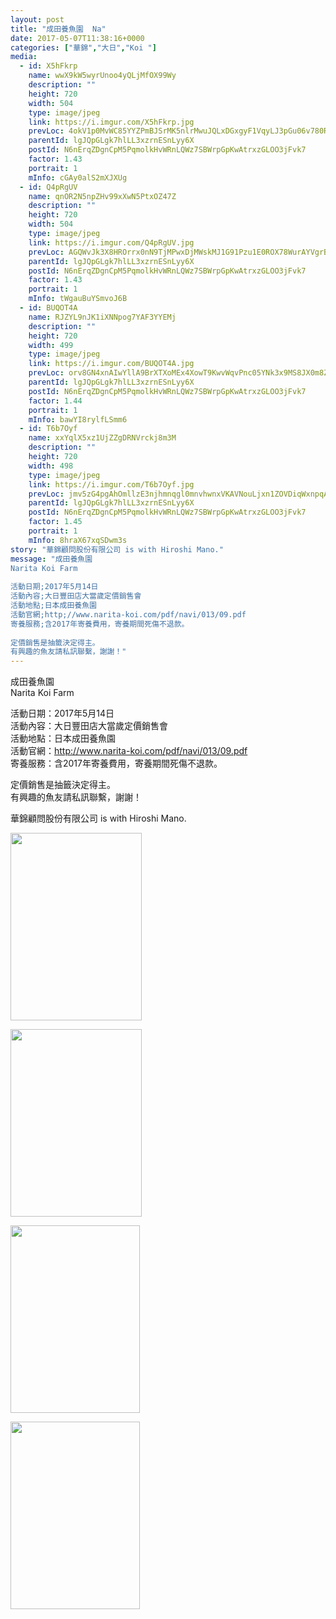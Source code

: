 ```yaml
---
layout: post
title: "成田養魚園  Na" 
date: 2017-05-07T11:38:16+0000 
categories: ["華錦","大日","Koi "] 
media:
  - id: X5hFkrp
    name: wwX9kW5wyrUnoo4yQLjMfOX99Wy
    description: ""   
    height: 720
    width: 504
    type: image/jpeg
    link: https://i.imgur.com/X5hFkrp.jpg
    prevLoc: 4okV1p0MvWC85YYZPmBJSrMK5nlrMwuJQLxDGxgyF1VqyLJ3pGu06v780R0Efy1YmGZp3ETxAgzYovV9cl5JrmVV7LUpxpkJyNJ8TvN0Mg1WnyIKR2GmEo9gFgvqB9nyNGI5rvn12qWBh3l3yRLpE3s3vvDl6zVrFpz5BpOyoNTXvvyNMJnOs7QY9553ppt6WWZOk28VSxKYxvgrO2IBM4oY8VXAfQvrK5vNWAu8Pz6jW7j5ujRrKDBXqgHL143Mkr0PHNV
    parentId: lgJQpGLgk7hlLL3xzrnESnLyy6X
    postId: N6nErqZDgnCpM5PqmolkHvWRnLQWz7SBWrpGpKwAtrxzGLOO3jFvk7
    factor: 1.43
    portrait: 1
    mInfo: cGAy0alS2mXJXUg
  - id: Q4pRgUV
    name: qnOR2N5npZHv99xXwN5PtxOZ47Z
    description: ""   
    height: 720
    width: 504
    type: image/jpeg
    link: https://i.imgur.com/Q4pRgUV.jpg
    prevLoc: AGQWvJk3X8HROrrx0nN9TjMPwxDjMWskMJ1G91Pzu1E0ROX78WurAYVgrBrMiLXW9E4AwgIDZk6g5PW7Sy35zMYNXBF8QZRzyZXkc6K1nrYg8pIXpPgmE5NJcW0r4xPlljs2JZZzqRVVsxrznOXA6xcAw0M2jVQ3F1xB01jEOPINPP6kv97wFvYKDBBr7rHx80GoMLppcB7MnL02yRhrkQGBPP84iB8wRVoKLDso1ylOJOPjT8NWwXoL97H5O3l80PYqivX
    parentId: lgJQpGLgk7hlLL3xzrnESnLyy6X
    postId: N6nErqZDgnCpM5PqmolkHvWRnLQWz7SBWrpGpKwAtrxzGLOO3jFvk7
    factor: 1.43
    portrait: 1
    mInfo: tWgauBuYSmvoJ6B
  - id: BUQOT4A
    name: RJZYL9nJK1iXNNpog7YAF3YYEMj
    description: ""   
    height: 720
    width: 499
    type: image/jpeg
    link: https://i.imgur.com/BUQOT4A.jpg
    prevLoc: orv8GN4xnAIwYllA9BrXTXoMEx4XowT9KwvWqvPnc05YNk3x9MS8JX0m8Z8BIzwkGY3qmnFry1M9Rp0QsAz90ywwkJtKq5BjOl1xHyEVqz5QOQCN5Z118K6QikA1kDYGMJcy89BwQ8zkHrl19RWZEGCK5VKwrPy8u7qME7lB2JiEKKNk2GMZC6MEX33jBBS5vqN38ZxGFzGN3D60EqTQWED8MQODT5Avom52D0UNpyYXmO57cPoWkXAD87f405E2lKyzF9L
    parentId: lgJQpGLgk7hlLL3xzrnESnLyy6X
    postId: N6nErqZDgnCpM5PqmolkHvWRnLQWz7SBWrpGpKwAtrxzGLOO3jFvk7
    factor: 1.44
    portrait: 1
    mInfo: bawYI8rylfLSmm6
  - id: T6b7Oyf
    name: xxYqlX5xz1UjZZgDRNVrckj8m3M
    description: ""   
    height: 720
    width: 498
    type: image/jpeg
    link: https://i.imgur.com/T6b7Oyf.jpg
    prevLoc: jmv5zG4pgAhOmllzE3njhmnqgl0mnvhwnxVKAVNouLjxn1ZOVDiqWxnpqAqkuLPNWVxYy5I9A6zJvWrQtWNXpO216Wi18RpMMpWpSQvXE0mYVYuMPkG3Bo2lf958lLODVKC9jNZx39LkhwyLLpQzRvUqLYwwVWkKsOBy8OrDjPIQPPR149pLS0oPD55Z9ZCrXyG44Q38IwNEn9055Vf9V7GxwRjRS4OVLX03vluQypx23pDBsE0kVw2JxyCqy2Ww7DVrCPJ
    parentId: lgJQpGLgk7hlLL3xzrnESnLyy6X
    postId: N6nErqZDgnCpM5PqmolkHvWRnLQWz7SBWrpGpKwAtrxzGLOO3jFvk7
    factor: 1.45
    portrait: 1
    mInfo: 8hraX67xqSDwm3s
story: "華錦顧問股份有限公司 is with Hiroshi Mano."  
message: "成田養魚園  
Narita Koi Farm  
  
活動日期;2017年5月14日  
活動內容;大日豐田店大當歲定價銷售會  
活動地點;日本成田養魚園  
活動官網;http;//www.narita-koi.com/pdf/navi/013/09.pdf  
寄養服務;含2017年寄養費用，寄養期間死傷不退款。  
  
定價銷售是抽籤決定得主。  
有興趣的魚友請私訊聯繫，謝謝！"
---
```


成田養魚園  
Narita Koi Farm  
  
活動日期：2017年5月14日  
活動內容：大日豐田店大當歲定價銷售會  
活動地點：日本成田養魚園  
活動官網：http://www.narita-koi.com/pdf/navi/013/09.pdf  
寄養服務：含2017年寄養費用，寄養期間死傷不退款。  
  
定價銷售是抽籤決定得主。  
有興趣的魚友請私訊聯繫，謝謝！
 
 
[//]: #story:
華錦顧問股份有限公司 is with Hiroshi Mano.


[//]: #media:  
<a href="https://i.imgur.com/X5hFkrp.jpg"><img src="https://i.imgur.com/X5hFkrp.jpg" height="300" width="210" /></a> 
  

<a href="https://i.imgur.com/Q4pRgUV.jpg"><img src="https://i.imgur.com/Q4pRgUV.jpg" height="300" width="210" /></a> 
  

<a href="https://i.imgur.com/BUQOT4A.jpg"><img src="https://i.imgur.com/BUQOT4A.jpg" height="300" width="207" /></a> 
  

<a href="https://i.imgur.com/T6b7Oyf.jpg"><img src="https://i.imgur.com/T6b7Oyf.jpg" height="300" width="207" /></a> 
 
